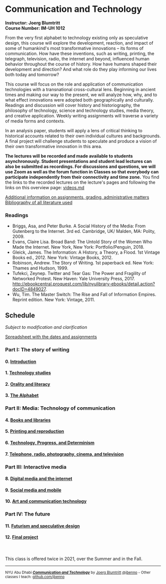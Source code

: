 # Communication and Technology
**Instructor: Joerg Blumtritt**  
**Course Number: IM-UH 1012**  

From the very first alphabet to technology existing only as speculative design, this course will explore the development, reaction, and impact of some of humankind's most transformative innovations – its forms of communication. How have these inventions, such as writing, printing, the telegraph, television, radio, the internet and beyond, influenced human behavior throughout the course of history. How have humans shaped their development and direction? And what role do they play informing our lives both today and tomorrow?

This course will focus on the role and application of communication technologies with a transnational cross-cultural lens. Beginning in ancient times and making our way to the present, we will analyze how, why, and to what effect innovations were adopted both geographically and culturally. Readings and discussion will cover history and historiography, the philosophy of technology, science and technology studies, media theory, and creative application. Weekly writing assignments will traverse a variety of media forms and contexts.

In an analysis paper, students will apply a lens of critical thinking to historical accounts related to their own individual cultures and backgrounds. A final project will challenge students to speculate and produce a vision of their own transformative innovation in this area.

**The lectures will be recorded and made available to students asynchronously. Student presentations and student lead lectures can also be submitted as recordings. For discussions and questions, we will use Zoom as well as the forum function in Classes so that everybody can participate independently from their connectivity and time zone.**
You find the links to the recorded lectures on the lecture's pages and following the links on this overview page: [videos.md](/files/videos.md)

[Additional information on assignments, grading, administrative matters](/files/Additional-information.md)  
[Bibliography of all literature used](/files/Bibliography.md)

### Readings
- Briggs, Asa, and Peter Burke. A Social History of the Media: From Gutenberg to the Internet. 3rd ed. Cambridge, UK/ Malden, MA: Polity, 2009.
- Evans, Claire Lisa. Broad Band: The Untold Story of the Women Who Made the Internet. New York, New York: Portfolio/Penguin, 2018.
- Gleick, James. The Information: A History, a Theory, a Flood. 1st Vintage Books ed., 2012. New York: Vintage Books, 2012.
- Robinson, Andrew. The Story of Writing. 1st paperback ed. New York: Thames and Hudson, 1999.
- Tufekci, Zeynep. Twitter and Tear Gas: The Power and Fragility of Networked Protest. New Haven: Yale University Press, 2017. http://ebookcentral.proquest.com/lib/nyulibrary-ebooks/detail.action?docID=4849027.
- Wu, Tim. The Master Switch: The Rise and Fall of Information Empires. Reprint edition. New York: Vintage, 2011.

## Schedule
*Subject to modification and clarification*

[Spreadsheet with the dates and assignments](https://docs.google.com/spreadsheets/d/10EElPgwd0SA_fW2tWd3AjJ3SswVbAe7kLfOHETJjV4k/edit?usp=sharing)  

### Part I: The story of writing
#### 0. [Introduction](/files/00.md)
#### 1. [Technology studies](/files/01.md)
#### 2. [Orality and literacy](/files/02.md)
#### 3. [The Alphabet](/files/03.md)

### Part II: Media: Technology of communication
#### 4. [Books and libraries](/files/04.md)
#### 5. [Printing and reproduction](/files/05.md)
#### 6. [Technology, Progress, and Determinism](/files/06.md)
#### 7. [Telephone, radio, photography, cinema, and television](/files/07.md)

### Part III: Interactive media
#### 8. [Digital media and the internet](/files/08.md)
#### 9. [Social media and mobile](/files/09.m)
#### 10. [Art and communication technology](/files/10.md)

### Part IV: The future
#### 11. [Futurism and speculative design](/files/11.md)
#### 12. [Final project](/files/12.md)
\
\
This class is offered twice in 2021, over the Summer and in the Fall.  

***
<sup>NYU Abu Dhabi ***[Communication and Technology](/README.md)*** by [Joerg Blumtritt](https://jbenno.net) [@jbenno](https://twitter.com/jbenno) - Other classes I teach: [github.com/jbenno](https://github.com/jbenno/teaching/blob/master/README.md)</sup>

